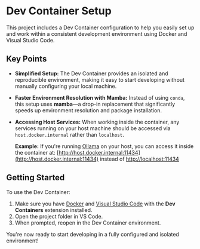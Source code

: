 # Dev Container Setup

This project includes a Dev Container configuration to help you easily set up and work within a consistent development environment using Docker and Visual Studio Code.

## Key Points

- **Simplified Setup:** The Dev Container provides an isolated and reproducible environment, making it easy to start developing without manually configuring your local machine.

- **Faster Environment Resolution with Mamba:** Instead of using `conda`, this setup uses **mamba**—a drop-in replacement that significantly speeds up environment resolution and package installation.

- **Accessing Host Services:** 
  When working inside the container, any services running on your host machine should be accessed via `host.docker.internal` rather than `localhost`.

  **Example:**
  If you're running [Ollama](https://ollama.com) on your host, you can access it inside the container at: [http://host.docker.internal:11434](http://host.docker.internal:11434) instead of [http://localhost:11434](http://localhost:11434)


## Getting Started

To use the Dev Container:

1. Make sure you have [Docker](https://www.docker.com/products/docker-desktop) and [Visual Studio Code](https://code.visualstudio.com/) with the **Dev Containers** extension installed.
2. Open the project folder in VS Code.
3. When prompted, reopen in the Dev Container environment.

You're now ready to start developing in a fully configured and isolated environment!
